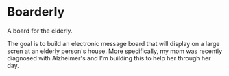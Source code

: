 # Boarderly
A board for the elderly.

The goal is to build an electronic message board that will display on a large scren at an elderly person's house.  More specifically, my mom was recently diagnosed with Alzheimer's and I'm building this to help her through her day.


